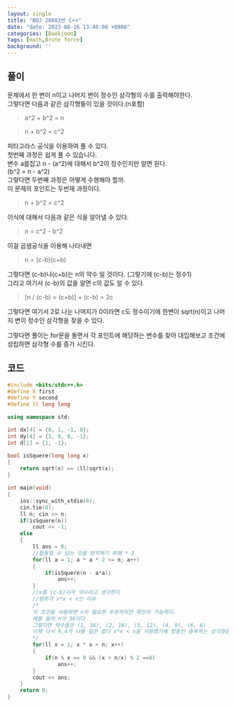 ```yaml
---
layout: single
title: "BOJ 28683번 C++"
date: "date: 2023-08-16 13:40:00 +0900"
categories: [Baekjoon]
tags: [math,Brute force]
background: ''
---
```

## 풀이
문제에서 한 변이 n이고 나머지 변이 정수인 삼각형의 수를 출력해야한다.  
그렇다면 다음과 같은 삼각형들이 있을 것이다.(n포함)  
>a^2 + b^2 = n

>n + b^2 = c^2

피타고라스 공식을 이용하여 풀 수 있다.  
첫번째 과정은 쉽게 풀 수 있습니다.  
변수 a를잡고 n - (a^2)에 대해서 b^2이 정수인지만 알면 된다.  
(b^2 = n - a^2)  
그렇다면 두번째 과정은 어떻게 수행해야 할까.  
이 문제의 포인트는 두번재 과정이다.  

>n + b^2 = c^2

이식에 대해서 다음과 같은 식을 알아낼 수 있다.  

>n = c^2 - b^2

이걸 곱샘공식을 이용해 나타내면  
>n = (c-b)(c+b)

그렇다면 (c-b)나(c+b)는 n의 약수 일 것이다.  (그렇기에 (c-b)는 정수1)  
그리고 여기서 (c-b)의 값을 알면 c의 값도 알 수 있다.  
>[n / (c-b) = (c+b)] + (c-b) = 2c

그렇다면 여기서 2로 나눈 나머지가 0이라면 c도 정수이기에 한변이 sqrt(n)이고 나머지 변이 정수인 삼각형을 찾을 수 있다.  
  
그렇다면 풀이는 for문을 돌면서 각 포인트에 해당하는 변수를 찾아 대입해보고 조건에 성립하면 삼각형 수를 증가 시킨다.

## 코드
```c++
#include <bits/stdc++.h>
#define X first
#define Y second
#define ll long long

using namespace std;

int dx[4] = {0, 1, -1, 0};
int dy[4] = {1, 0, 0, -1};
int d[2] = {1, -1};

bool isSquere(long long x)
{
    return sqrt(x) == (ll)sqrt(x);
}

int main(void)
{
    ios::sync_with_stdio(0);
    cin.tie(0);
    ll n; cin >> n;
    if(isSquere(n))
        cout << -1;
    else
    {
        ll ans = 0;
        //합동일 수 있는 것을 방지하기 위해 * 2
        for(ll a = 1; a * a * 2 <= n; a++)
        {
            if(isSquere(n - a*a))
                ans++;
        }
        //x를 (c-b)이자 약수라고 생각한다
        //범위가 x*x < n인 이유
        /*
        이 조건을 사용하면 n의 필요한 부분까지만 확인이 가능하다. 
        예를 들어 n이 36이다
        그렇다면 약수들은 (1, 36), (2, 18), (3, 12), (4, 9), (6, 6)
        이제 다시 9,4가 나올 일은 없다 x*x < n을 사용했기에 합동인 중복하는 삼각형을 방지하기 위한 조건이다.
        */
        for(ll x = 1; x * x < n; x++)
        {
            if(n % x == 0 && (x + n/x) % 2 ==0)
                ans++;
        }
        cout << ans;
    }
    return 0;
}
```